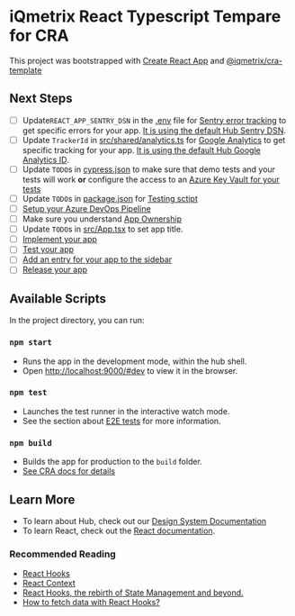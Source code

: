 # iQmetrix React Typescript Tempare for CRA

This project was bootstrapped with [Create React App](https://github.com/facebook/create-react-app) and [@iqmetrix/cra-template](https://design-system.iqmetrix.net/docs/web-dev-docs/api/utilities/cra-template)

## Next Steps

- [ ] Update`REACT_APP_SENTRY_DSN` in the [.env](./.env) file for [Sentry error tracking](https://design-system.iqmetrix.net/docs/web-dev-docs/guides/error-tracking) to get specific errors for your app. [It is using the default Hub Sentry DSN](https://sentry.io/organizations/iqmetrix-1d/issues/?project=5413944).
- [ ] Update `TrackerId` in [src/shared/analytics.ts](./src/shared/analytics.ts) for [Google Analytics](https://design-system.iqmetrix.net/docs/web-dev-docs/guides/configuring-analytics) to get specific tracking for your app. [It is using the default Hub Google Analytics ID](https://analytics.google.com/analytics/web/?authuser=1#/report-home/a53263868w164255288p164992185).
- [ ] Update `TODO`s in [cypress.json](./cypress.json) to make sure that demo tests and your tests will work **or** configure the access to an [Azure Key Vault for your tests](https://design-system.iqmetrix.net/docs/web-dev/guides/testing/e2e-with-cypress#authenticate-test-users)
- [ ] Update `TODO`s in [package.json](./package.json) for [Testing sctipt](https://design-system.iqmetrix.net/docs/guides/testing/e2e-with-cypress/#configure-scripts-for-node-projects)
- [ ] [Setup your Azure DevOps Pipeline](https://design-system.iqmetrix.net/docs/web-dev-docs/guides/building-and-releasing#creation)
- [ ] Make sure you understand [App Ownership](https://design-system.iqmetrix.net/docs/web-dev-docs/guides/owning-an-app)
- [ ] Update `TODO`s in [src/App.tsx](./src/App.tsx) to set app title.
- [ ] [Implement your app](https://design-system.iqmetrix.net/docs/web-dev-docs/guides/best-practices)
- [ ] [Test your app](https://design-system.iqmetrix.net/docs/web-dev-docs/guides/testing/best-practices)
- [ ] [Add an entry for your app to the sidebar](https://design-system.iqmetrix.net/docs/web-dev-docs/guides/configuring-the-sidebar)
- [ ] [Release your app](https://design-system.iqmetrix.net/docs/web-dev-docs/guides/building-and-releasing#usage)

## Available Scripts

In the project directory, you can run:

### `npm start`

- Runs the app in the development mode, within the hub shell.
- Open [http://localhost:9000/#dev](http://localhost:9000/#dev) to view it in the browser.

### `npm test`

- Launches the test runner in the interactive watch mode.
- See the section about [E2E tests](https://design-system.iqmetrix.net/docs/web-dev-docs/guides/testing/e2e-with-cypress) for more information.

### `npm build`

- Builds the app for production to the `build` folder.
- [See CRA docs for details](https://facebook.github.io/create-react-app/docs/available-scripts#npm-run-build)

## Learn More

- To learn about Hub, check out our [Design System Documentation](https://design-system.iqmetrix.net/)
- To learn React, check out the [React documentation](https://reactjs.org/).

### Recommended Reading

- [React Hooks](https://reactjs.org/docs/hooks-intro.html)
- [React Context](https://reactjs.org/docs/context.html)
- [React Hooks, the rebirth of State Management and beyond.](https://blog.usejournal.com/react-hooks-the-rebirth-of-state-management-and-beyond-7d84f6026d87)
- [How to fetch data with React Hooks?](https://www.robinwieruch.de/react-hooks-fetch-data/)
